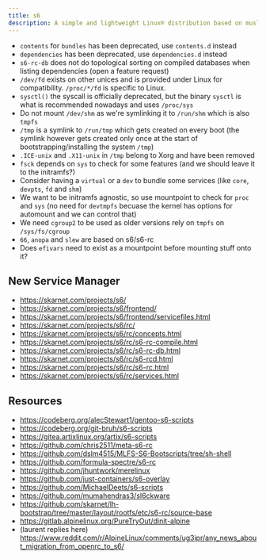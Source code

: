```yaml
---
title: s6
description: A simple and lightweight Linux® distribution based on musl libc and toybox
---
```


- `contents` for `bundles` has been deprecated, use `contents.d` instead
- `dependencies` has been deprecated, use `dependencies.d` instead
- `s6-rc-db` does not do topological sorting on compiled databases when listing dependencies (open a feature request)
- `/dev/fd` exists on other unices and is provided under Linux for compatibility. `/proc/*/fd` is specific to Linux.
- `sysctl()` the syscall is officially deprecated, but the binary `sysctl` is what is recommended nowadays and uses `/proc/sys`
- Do not mount `/dev/shm` as we're symlinking it to `/run/shm` which is also `tmpfs`
- `/tmp` is a symlink to `/run/tmp` which gets created on every boot (the symlink however gets created only once at the start of bootstrapping/installing the system `/tmp`)
- `.ICE-unix` and `.X11-unix` in `/tmp` belong to Xorg and have been removed
- `fsck` depends on `sys` to check for some features (and we should leave it to the initramfs?)
- Consider having a `virtual` or a `dev` to bundle some services (like `core`, `devpts`, `fd` and `shm`)
- We want to be initramfs agnostic, so use mountpoint to check for `proc` and `sys` (no need for `devtmpfs` becuase the kernel has options for automount and we can control that)
- We need `cgroup2` to be used as older versions rely on `tmpfs` on `/sys/fs/cgroup`
- `66`, `anopa` and `slew` are based on s6/s6-rc
- Does `efivars` need to exist as a mountpoint before mounting stuff onto it?

## New Service Manager
- https://skarnet.com/projects/s6/
- https://skarnet.com/projects/s6/frontend/
- https://skarnet.com/projects/s6/frontend/servicefiles.html
- https://skarnet.com/projects/s6/rc/
- https://skarnet.com/projects/s6/rc/concepts.html
- https://skarnet.com/projects/s6/rc/s6-rc-compile.html
- https://skarnet.com/projects/s6/rc/s6-rc-db.html
- https://skarnet.com/projects/s6/rc/s6-rcd.html
- https://skarnet.com/projects/s6/rc/s6-rc.html
- https://skarnet.com/projects/s6/rc/services.html

## Resources
- https://codeberg.org/alecStewart1/gentoo-s6-scripts
- https://codeberg.org/git-bruh/s6-scripts
- https://gitea.artixlinux.org/artix/s6-scripts
- https://github.com/chris2511/meta-s6-rc
- https://github.com/dslm4515/MLFS-S6-Bootscripts/tree/sh-shell
- https://github.com/formula-spectre/s6-rc
- https://github.com/jhuntwork/merelinux
- https://github.com/just-containers/s6-overlay
- https://github.com/MichaelDeets/s6-scripts
- https://github.com/mumahendras3/sl6ckware
- https://github.com/skarnet/lh-bootstrap/tree/master/layout/rootfs/etc/s6-rc/source-base
- https://gitlab.alpinelinux.org/PureTryOut/dinit-alpine
- (laurent replies here) https://www.reddit.com/r/AlpineLinux/comments/ug3ipr/any_news_about_migration_from_openrc_to_s6/
